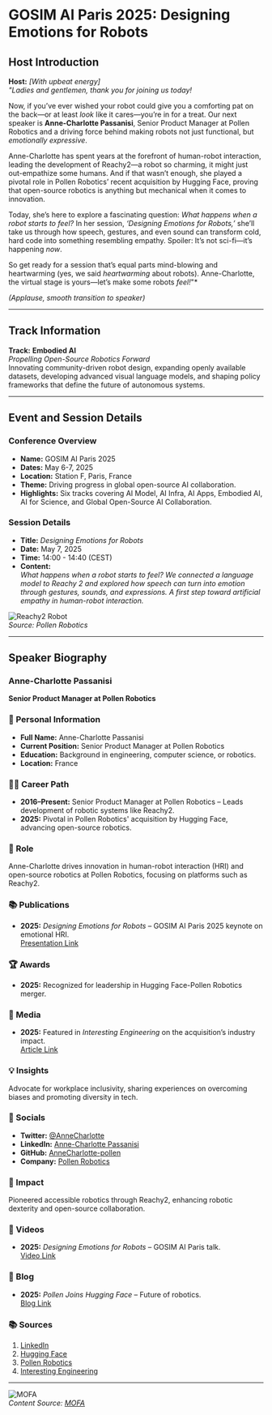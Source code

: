 
# GOSIM AI Paris 2025: Designing Emotions for Robots

## Host Introduction

**Host:** *[With upbeat energy]*  
*"Ladies and gentlemen, thank you for joining us today!*  

Now, if you’ve ever wished your robot could give you a comforting pat on the back—or at least *look* like it cares—you’re in for a treat. Our next speaker is **Anne-Charlotte Passanisi**, Senior Product Manager at Pollen Robotics and a driving force behind making robots not just functional, but *emotionally expressive*.  

Anne-Charlotte has spent years at the forefront of human-robot interaction, leading the development of Reachy2—a robot so charming, it might just out-empathize some humans. And if that wasn’t enough, she played a pivotal role in Pollen Robotics’ recent acquisition by Hugging Face, proving that open-source robotics is anything but mechanical when it comes to innovation.  

Today, she’s here to explore a fascinating question: *What happens when a robot starts to feel?* In her session, *‘Designing Emotions for Robots,’* she’ll take us through how speech, gestures, and even sound can transform cold, hard code into something resembling empathy. Spoiler: It’s not sci-fi—it’s happening *now*.  

So get ready for a session that’s equal parts mind-blowing and heartwarming (yes, we said *heartwarming* about robots). Anne-Charlotte, the virtual stage is yours—let’s make some robots *feel!*"*  

*(Applause, smooth transition to speaker)*  

---

## Track Information

**Track:** **Embodied AI**  
*Propelling Open-Source Robotics Forward*  
Innovating community-driven robot design, expanding openly available datasets, developing advanced visual language models, and shaping policy frameworks that define the future of autonomous systems.  

---

## Event and Session Details

### **Conference Overview**  
- **Name:** GOSIM AI Paris 2025  
- **Dates:** May 6-7, 2025  
- **Location:** Station F, Paris, France  
- **Theme:** Driving progress in global open-source AI collaboration.  
- **Highlights:** Six tracks covering AI Model, AI Infra, AI Apps, Embodied AI, AI for Science, and Global Open-Source AI Collaboration.  

### **Session Details**  
- **Title:** *Designing Emotions for Robots*  
- **Date:** May 7, 2025  
- **Time:** 14:00 - 14:40 (CEST)  
- **Content:**  
  *What happens when a robot starts to feel? We connected a language model to Reachy 2 and explored how speech can turn into emotion through gestures, sounds, and expressions. A first step toward artificial empathy in human-robot interaction.*  

![Reachy2 Robot](https://www.pollen-robotics.com/wp-content/uploads/2023/10/favicon_pollen_robotics-100x100.png)  
*Source: Pollen Robotics*  

---

## Speaker Biography  

### **Anne-Charlotte Passanisi**  
**Senior Product Manager at Pollen Robotics**  

### 🧠 Personal Information  
- **Full Name:** Anne-Charlotte Passanisi  
- **Current Position:** Senior Product Manager at Pollen Robotics  
- **Education:** Background in engineering, computer science, or robotics.  
- **Location:** France  

### 🧑‍💻 Career Path  
- **2016–Present:** Senior Product Manager at Pollen Robotics – Leads development of robotic systems like Reachy2.  
- **2025:** Pivotal in Pollen Robotics' acquisition by Hugging Face, advancing open-source robotics.  

### 🚀 Role  
Anne-Charlotte drives innovation in human-robot interaction (HRI) and open-source robotics at Pollen Robotics, focusing on platforms such as Reachy2.  

### 📚 Publications  
- **2025:** *Designing Emotions for Robots* – GOSIM AI Paris 2025 keynote on emotional HRI.  
  [Presentation Link](https://paris2025.gosim.org/schedule/designing-emotions-for-robots/)  

### 🏆 Awards  
- **2025:** Recognized for leadership in Hugging Face-Pollen Robotics merger.  

### 📰 Media  
- **2025:** Featured in *Interesting Engineering* on the acquisition’s industry impact.  
  [Article Link](https://interestingengineering.com/innovation/hugging-face-ex-tesla-lead-humanoid-firm)  

### 💡 Insights  
Advocate for workplace inclusivity, sharing experiences on overcoming biases and promoting diversity in tech.  

### 🔗 Socials  
- **Twitter:** [@AnneCharlotte](https://twitter.com/AnneCharlotte)  
- **LinkedIn:** [Anne-Charlotte Passanisi](https://www.linkedin.com/in/annecharlottepassanisi)  
- **GitHub:** [AnneCharlotte-pollen](https://github.com/AnneCharlotte-pollen)  
- **Company:** [Pollen Robotics](https://www.pollen-robotics.com/)  

### 🌟 Impact  
Pioneered accessible robotics through Reachy2, enhancing robotic dexterity and open-source collaboration.  

### 🎥 Videos  
- **2025:** *Designing Emotions for Robots* – GOSIM AI Paris talk.  
  [Video Link](https://paris2025.gosim.org/schedule/designing-emotions-for-robots/)  

### 📖 Blog  
- **2025:** *Pollen Joins Hugging Face* – Future of robotics.  
  [Blog Link](https://www.linkedin.com/posts/annecharlottepassanisi_exciting-times-ahead-activity-7317558443827953672-g4z-)  

### 📚 Sources  
1. [LinkedIn](https://www.linkedin.com/in/annecharlottepassanisi)  
2. [Hugging Face](https://huggingface.co/Anne-Charlotte)  
3. [Pollen Robotics](https://www.pollen-robotics.com/about-us/)  
4. [Interesting Engineering](https://interestingengineering.com/innovation/hugging-face-ex-tesla-lead-humanoid-firm)  

---

![MOFA](mofa.png)  
*Content Source: [MOFA](https://github.com/moxin-org/mofa)*  
